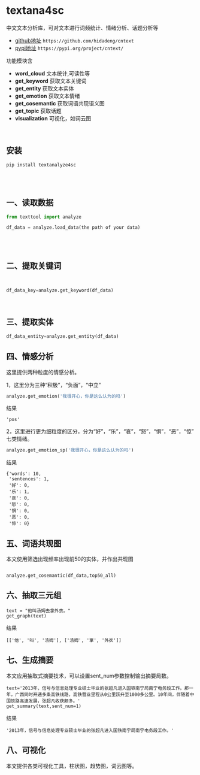 # textana4sc

中文文本分析库，可对文本进行词频统计、情绪分析、话题分析等

- [github地址](https://github.com/martin6336/textanalyze4sc) ``https://github.com/hidadeng/cntext``
- [pypi地址](https://pypi.org/project/textanalyze4sc/)  ``https://pypi.org/project/cntext/``


功能模块含


- **word_cloud**  文本统计,可读性等
- **get_keyword**  获取文本关键词
- **get_entity** 获取文本实体
- **get_emotion**  获取文本情绪
- **get_cosemantic**  获取词语共现语义图
- **get_topic**  获取话题
- **visualization** 可视化，如词云图



<br>

## 安装

```
pip install textanalyze4sc
```


<br><br>

## 一、读取数据



```python
from texttool import analyze

df_data = analyze.load_data(the path of your data)
```




<br><br>

## 二、提取关键词


```python


df_data_key=analyze.get_keyword(df_data)
```


<br>

## 三、提取实体

```python
df_data_entity=analyze.get_entity(df_data)

```




## 四、情感分析
这里提供两种粒度的情感分析。

1，这里分为三种“积极”，“负面”，“中立”
```python
analyze.get_emotion('我很开心，你是这么认为的吗')

```

结果

```
'pos'
```

2，这里进行更为细粒度的区分，分为“好”，“乐”，“哀”，“怒”，“惧”，“恶”，“惊” 七类情绪。
```python
analyze.get_emotion_sp('我很开心，你是这么认为的吗')

```

结果

```
{'words': 10,
 'sentences': 1,
 '好': 0,
 '乐': 1,
 '哀': 0,
 '怒': 0,
 '惧': 0,
 '恶': 0,
 '惊': 0}
```


## 五、词语共现图

本文使用筛选出现频率出现前50的实体，并作出共现图
<br>

```

analyze.get_cosemantic(df_data,top50_all)
```

## 六、抽取三元组

```
text = "他叫汤姆去拿外衣。"
get_graph(text)
```
结果

```
[['他', '叫', '汤姆'], ['汤姆', '拿', '外衣']]
```


## 七、生成摘要

本文应用抽取式摘要技术，可以设置sent_num参数控制输出摘要局数。
```
text='2013年，信号与信息处理专业硕士毕业的张超凡进入国铁南宁局南宁电务段工作。那一年，广西同时开通多条高铁线路，高铁营业里程从0公里跃升至1000多公里。10年间，伴随着中国铁路高速发展，张超凡收获颇多。'
get_summary(text,sent_num=1)
```

结果

```
'2013年，信号与信息处理专业硕士毕业的张超凡进入国铁南宁局南宁电务段工作。'
```


## 八、可视化
本文提供各类可视化工具，柱状图，趋势图，词云图等。

